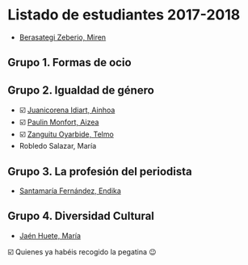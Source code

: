 # Listado de estudiantes 2017-2018

<!-- formato con el que incluir tu nombre y link -->
- [Berasategi Zeberio, Miren](http://mberasategi.github.io)

## Grupo 1. Formas de ocio
<!-- aquí el listado de miembros del grupo 1 -->


## Grupo 2. Igualdad de género
<!-- aquí el listado de miembros del grupo 2 -->
- :ballot_box_with_check: [Juanicorena Idiart, Ainhoa](http://ajuanicorena.github.io)
- :ballot_box_with_check: [Paulin Monfort, Aizea](http://aizeapaulin.github.io)
- :ballot_box_with_check: [Zanguitu Oyarbide, Telmo](http://telmoco.github.io)
- Robledo Salazar, María 

## Grupo 3. La profesión del periodista
<!-- aquí el listado de miembros del grupo 3 -->
- [Santamaría Fernández, Endika](http://endikasantamaria1.github.io)

## Grupo 4. Diversidad Cultural
<!-- aquí el listado de miembros del grupo 4 -->
- [Jaén Huete, María](http://mjaenh.github.io)


:ballot_box_with_check: Quienes ya habéis recogido la pegatina :wink:
